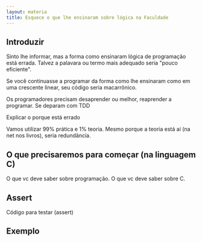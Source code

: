 ```yaml
---
layout: materia
title: Esquece o que lhe ensinaram sobre lógica na Faculdade
---
```



Introduzir
---


Sinto lhe informar, mas a forma como ensinaram lógica de programação está errada.
Talvez a palavara ou termo mais adequado seria "pouco eficiente".

Se você continuasse a programar da forma como lhe ensinaram como em uma crescente linear,
seu código seria macarrônico.

Os programadores precisam desaprender ou melhor, reaprender a programar.
Se deparam com TDD


Explicar o porque está errado

Vamos utilizar 99% prática e 1% teoria.
Mesmo porque a teoria está aí (na net nos livros), seria redundância.


O que precisaremos para começar (na linguagem C)
---

O que vc deve saber sobre programação.
O que vc deve saber sobre C.


Assert
---

Código para testar (assert)



Exemplo
---